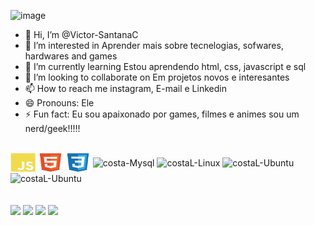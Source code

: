 
![image](https://github.com/user-attachments/assets/406288c8-da96-4ecc-9cbd-5f89d319a15b)

- 👋 Hi, I’m @Victor-SantanaC
- 👀 I’m interested in Aprender mais sobre tecnelogias, sofwares, hardwares and games
- 🌱 I’m currently learning Estou aprendendo html, css, javascript e sql
- 💞️ I’m looking to collaborate on Em projetos novos e interesantes 
- 📫 How to reach me  instagram, E-mail e Linkedin
- 😄 Pronouns: Ele
- ⚡ Fun fact: Eu sou apaixonado por games, filmes e animes sou um nerd/geek!!!!!

<div style="display: inline_block"><br>
  <img align="center" alt="costa-Js" height="30" width="40" src="https://raw.githubusercontent.com/devicons/devicon/master/icons/javascript/javascript-plain.svg">
  <img align="center" alt="costa-HTML" height="30" width="40" src="https://raw.githubusercontent.com/devicons/devicon/master/icons/html5/html5-original.svg">
  <img align="center" alt="costa-CSS" height="30" width="40" src="https://raw.githubusercontent.com/devicons/devicon/master/icons/css3/css3-original.svg">
  <img align="center" alt="costa-Mysql" height="30" width="100" src="https://img.shields.io/badge/MySQL-005C84?style=for-the-badge&logo=mysql&logoColor=white">
  <img align="center" alt="costaL-Linux" height="30" width="100" src="https://img.shields.io/badge/Linux-FCC624?style=for-the-badge&logo=linux&logoColor=black">
  <img align="center" alt="costaL-Ubuntu" height="30" width="100" src="https://img.shields.io/badge/Ubuntu-E95420?style=for-the-badge&logo=ubuntu&logoColor=white">
  <img align="center" alt="costaL-Ubuntu" height="30" width="100" src="https://img.shields.io/badge/Windows-0078D6?style=for-the-badge&logo=windows&logoColor=white">
</div>
<br><br>

  <div>
  <a href="https://instagram.com/dumb.victor" target="_blank"><img src="https://img.shields.io/badge/-Instagram-%23E4405F?style=for-the-badge&logo=instagram&logoColor=white" target="_blank"></a>
  <a href = "mailto:victorsantana.costa10@gmail.com"><img src="https://img.shields.io/badge/-Gmail-%23333?style=for-the-badge&logo=gmail&logoColor=white" target="_blank"></a>
  <a href="https://www.linkedin.com/in/victor-santana-123872260" target="_blank"><img src="https://img.shields.io/badge/-LinkedIn-%230077B5?style=for-the-badge&logo=linkedin&logoColor=white" target="_blank"></a> 
  <a href="https://open.spotify.com/user/victorsantana.costa10?si=c0527a38dd1a4f5a" target="_blank"><img src="https://img.shields.io/badge/Spotify-1ED760?&style=for-the-badge&logo=spotify&logoColor=white" target="_blank"></a>

</div>
